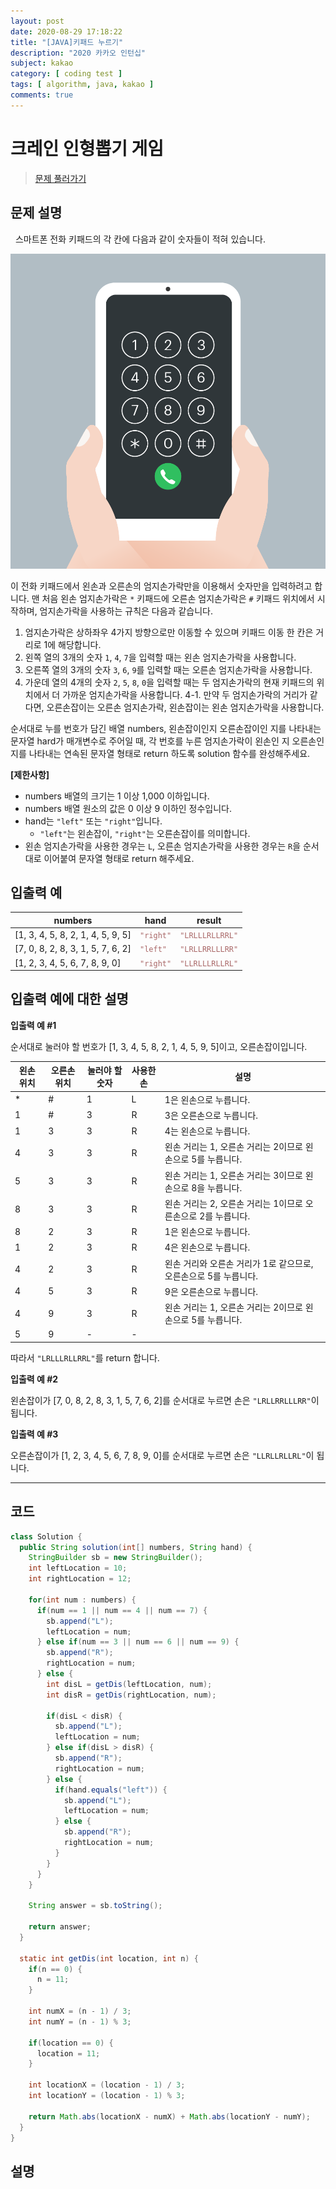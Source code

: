 ```yaml
---
layout: post
date: 2020-08-29 17:18:22
title: "[JAVA]키패드 누르기"
description: "2020 카카오 인턴십"
subject: kakao
category: [ coding test ]
tags: [ algorithm, java, kakao ]
comments: true
---
```


# 크레인 인형뽑기 게임

> [문제 풀러가기](https://programmers.co.kr/learn/courses/30/lessons/67256)

## 문제 설명

&nbsp; 스마트폰 전화 키패드의 각 칸에 다음과 같이 숫자들이 적혀 있습니다.

![01](/assets/img/cote/kakao_phone1.png)

이 전화 키패드에서 왼손과 오른손의 엄지손가락만을 이용해서 숫자만을 입력하려고 합니다.
맨 처음 왼손 엄지손가락은 `*` 키패드에 오른손 엄지손가락은 `#` 키패드 위치에서 시작하며, 엄지손가락을 사용하는 규칙은 다음과 같습니다.

1. 엄지손가락은 상하좌우 4가지 방향으로만 이동할 수 있으며 키패드 이동 한 칸은 거리로 1에 해당합니다.
2. 왼쪽 열의 3개의 숫자 `1`, `4`, `7`을 입력할 때는 왼손 엄지손가락을 사용합니다.
3. 오른쪽 열의 3개의 숫자 `3`, `6`, `9`를 입력할 때는 오른손 엄지손가락을 사용합니다.
4. 가운데 열의 4개의 숫자 `2`, `5`, `8`, `0`을 입력할 때는 두 엄지손가락의 현재 키패드의 위치에서 더 가까운 엄지손가락을 사용합니다.
  4-1. 만약 두 엄지손가락의 거리가 같다면, 오른손잡이는 오른손 엄지손가락, 왼손잡이는 왼손 엄지손가락을 사용합니다.

순서대로 누를 번호가 담긴 배열 numbers, 왼손잡이인지 오른손잡이인 지를 나타내는 문자열 hard가 매개변수로 주어일 때, 각 번호를 누른
엄지손가락이 왼손인 지 오른손인 지를 나타내는 연속된 문자열 형태로 return 하도록 solution 함수를 완성해주세요.

**[제한사항]**

+ numbers 배열의 크기는 1 이상 1,000 이하입니다.
+ numbers 배열 원소의 값은 0 이상 9 이하인 정수입니다.
+ hand는 `"left"` 또는 `"right"`입니다.
  + `"left"`는 왼손잡이, `"right"`는 오른손잡이를 의미합니다.
+ 왼손 엄지손가락을 사용한 경우는 `L`, 오른손 엄지손가락을 사용한 경우는 `R`을 순서대로 이어붙여 문자열 형태로 return 해주세요.

## 입출력 예

| numbers | hand | result |
|---|---|---|
| [1, 3, 4, 5, 8, 2, 1, 4, 5, 9, 5] | <code style="color:#a96767">"right"</code> | <code style="color:#a96767">"LRLLLRLLRRL"</code> |
| [7, 0, 8, 2, 8, 3, 1, 5, 7, 6, 2] | <code style="color:#a96767">"left"</code> | <code style="color:#a96767">"LRLLRRLLLRR"</code> |
| [1, 2, 3, 4, 5, 6, 7, 8, 9, 0] | <code style="color:#a96767">"right"</code> | <code style="color:#a96767">"LLRLLLRLLRL"</code> |

## 입출력 예에 대한 설명

**입출력 예 #1**

순서대로 눌러야 할 번호가 [1, 3, 4, 5, 8, 2, 1, 4, 5, 9, 5]이고, 오른손잡이입니다.

| 왼손 위치 | 오른손 위치 | 눌러야 할 숫자 | 사용한 손 | 설명 |
|---|---|---|---|---|
| * | # | 1 | L | 1은 왼손으로 누릅니다. |
| 1 | # | 3 | R | 3은 오른손으로 누릅니다. |
| 1 | 3 | 3 | R | 4는 왼손으로 누릅니다. |
| 4 | 3 | 3 | R | 왼손 거리는 1, 오른손 거리는 2이므로 왼손으로 5를 누릅니다.|
| 5 | 3 | 3 | R | 왼손 거리는 1, 오른손 거리는 3이므로 왼손으로 8을 누릅니다. |
| 8 | 3 | 3 | R | 왼손 거리는 2, 오른손 거리는 1이므로 오른손으로 2를 누릅니다. |
| 8 | 2 | 3 | R | 1은 왼손으로 누릅니다. |
| 1 | 2 | 3 | R | 4은 왼손으로 누릅니다. |
| 4 | 2 | 3 | R | 왼손 거리와 오른손 거리가 1로 같으므로, 오른손으로 5를 누릅니다. |
| 4 | 5 | 3 | R | 9은 오른손으로 누릅니다. |
| 4 | 9 | 3 | R | 왼손 거리는 1, 오른손 거리는 2이므로 왼손으로 5를 누릅니다. |
| 5 | 9 | - | - ||

따라서 `"LRLLLRLLRRL"`를 return 합니다.

**입출력 예 #2**

왼손잡이가 [7, 0, 8, 2, 8, 3, 1, 5, 7, 6, 2]를 순서대로 누르면 손은 `"LRLLRRLLLRR"`이 됩니다.

**입출력 예 #3**

오른손잡이가 [1, 2, 3, 4, 5, 6, 7, 8, 9, 0]를 순서대로 누르면 손은 `"LLRLLRLLRL"`이 됩니다.

---

## 코드

```java
class Solution {
  public String solution(int[] numbers, String hand) {
    StringBuilder sb = new StringBuilder();
    int leftLocation = 10;
    int rightLocation = 12;

    for(int num : numbers) {
      if(num == 1 || num == 4 || num == 7) {
        sb.append("L");
        leftLocation = num;
      } else if(num == 3 || num == 6 || num == 9) {
        sb.append("R");
        rightLocation = num;
      } else {
        int disL = getDis(leftLocation, num);
        int disR = getDis(rightLocation, num);

        if(disL < disR) {
          sb.append("L");
          leftLocation = num;
        } else if(disL > disR) {
          sb.append("R");
          rightLocation = num;
        } else {
          if(hand.equals("left")) {
            sb.append("L");
            leftLocation = num;
          } else {
            sb.append("R");
            rightLocation = num;
          }
        }
      }
    }

    String answer = sb.toString();

    return answer;
  }

  static int getDis(int location, int n) {
    if(n == 0) {
      n = 11;
    }

    int numX = (n - 1) / 3;
    int numY = (n - 1) % 3;

    if(location == 0) {
      location = 11;
    }

    int locationX = (location - 1) / 3;
    int locationY = (location - 1) % 3;

    return Math.abs(locationX - numX) + Math.abs(locationY - numY);
  }
}
```

## 설명
